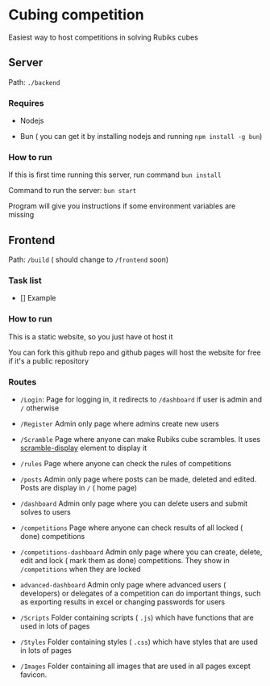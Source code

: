# Cubing competition

Easiest way to host competitions in solving Rubiks cubes

## Server

Path: `./backend`

### Requires

- Nodejs
 
- Bun ( you can get it by installing nodejs and running `npm install -g bun`)

### How to run

If this is first time running this server, run command `bun install`


Command to run the server: `bun start`

Program will give you instructions if some environment variables are missing

## Frontend 

Path: `/build` ( should change to `/frontend` soon)

### Task list

- [] Example

### How to run

This is a static website, so you just have ot host it

You can fork this github repo and github pages will host the website for free if it's a public repository

### Routes

- `/Login`: Page for logging in, it redirects to `/dashboard` if user is admin and `/` otherwise

- `/Register` Admin only page where admins create new users

- `/Scramble` Page where anyone can make Rubiks cube scrambles. It uses [scramble-display](https://github.com/cubing/scramble-display) element to display it

- `/rules` Page where anyone can check the rules of competitions

- `/posts` Admin only page where posts can be made, deleted and edited. Posts are display in `/` ( home page)

- `/dashboard` Admin only page where you can delete users and submit solves to users

- `/competitions` Page where anyone can check results of all locked ( done) competitions 

- `/competitions-dashboard` Admin only page where you can create, delete, edit and lock ( mark them as done) competitions. They show in `/competitions` when they are locked

- `advanced-dashboard` Admin only page where advanced users ( developers) or delegates of a competition can do important things, such as exporting results in excel or changing passwords for users

- `/Scripts` Folder containing scripts ( `.js`) which have functions that are used in lots of pages

- `/Styles` Folder containing styles ( `.css`) which have styles that are used in lots of pages

- `/Images` Folder containing all images that are used in all pages except favicon. 